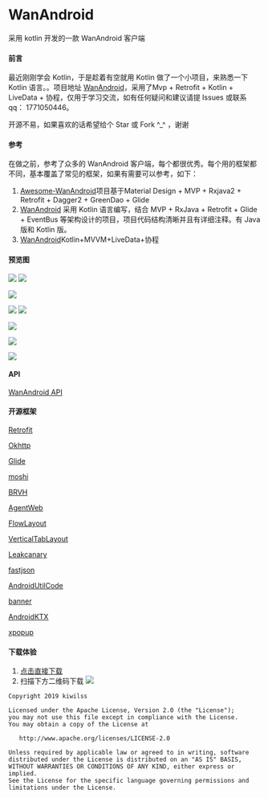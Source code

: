 # WanAndroid
采用 kotlin 开发的一款 WanAndroid 客户端


#### 前言
最近刚刚学会 Kotlin，于是趁着有空就用 Kotlin 做了一个小项目，来熟悉一下 Kotlin 语言。。项目地址 [WanAndroid](https://github.com/KiWiLss/WanAndroid/tree/master)，采用了Mvp + Retrofit + Kotlin + LiveData + 协程，仅用于学习交流，如有任何疑问和建议请提 Issues 或联系 qq： 1771050446。

开源不易，如果喜欢的话希望给个 Star 或 Fork ^_^ ，谢谢

#### 参考

在做之前，参考了众多的 WanAndroid 客户端，每个都很优秀。每个用的框架都不同，基本覆盖了常见的框架，如果有需要可以参考，如下：
1. [Awesome-WanAndroid](https://github.com/JsonChao/Awesome-WanAndroid)项目基于Material Design + MVP + Rxjava2 + Retrofit + Dagger2 + GreenDao + Glide
2. [WanAndroid](https://github.com/iceCola7/WanAndroid) 采用 Kotlin 语言编写，结合 MVP + RxJava + Retrofit + Glide + EventBus 等架构设计的项目，项目代码结构清晰并且有详细注释。有 Java 版和 Kotlin 版。
3. [WanAndroid](https://github.com/lulululbj/wanandroid)Kotlin+MVVM+LiveData+协程




#### 预览图


![](https://user-gold-cdn.xitu.io/2019/7/5/16bc2924c25abb79?w=1080&h=2248&f=png&s=316910)
![](https://user-gold-cdn.xitu.io/2019/7/5/16bc29299920ae5f?w=1080&h=2248&f=png&s=189778)

![](https://user-gold-cdn.xitu.io/2019/7/5/16bc293320a933d4?w=1080&h=2248&f=png&s=360912)

![](https://user-gold-cdn.xitu.io/2019/7/5/16bc2936847136ca?w=1080&h=2248&f=png&s=252046)
![](https://user-gold-cdn.xitu.io/2019/7/5/16bc29391d499939?w=1080&h=2248&f=png&s=506999)

![](https://user-gold-cdn.xitu.io/2019/7/5/16bc293c4e0049c4?w=1080&h=2248&f=png&s=200617)

![](https://user-gold-cdn.xitu.io/2019/7/5/16bc293e94d1ebdb?w=1080&h=2248&f=png&s=154496)

![](https://user-gold-cdn.xitu.io/2019/7/5/16bc2941c81064f1?w=1080&h=2248&f=png&s=56935)

#### API
[WanAndroid API](https://www.wanandroid.com/blog/show/2)

#### 开源框架

[Retrofit](https://github.com/square/retrofit)

[Okhttp](https://github.com/square/okhttp)

[Glide](https://github.com/bumptech/glide)

[moshi](https://github.com/square/moshi)

[BRVH](https://github.com/CymChad/BaseRecyclerViewAdapterHelper)

[AgentWeb](https://github.com/Justson/AgentWeb)

[FlowLayout](https://github.com/hongyangAndroid/FlowLayout)

[VerticalTabLayout](https://github.com/qstumn/VerticalTabLayout)

[Leakcanary](https://github.com/square/leakcanary)

[fastjson](https://github.com/alibaba/fastjson)

[AndroidUtilCode](https://github.com/Blankj/AndroidUtilCode)

[banner](https://github.com/youth5201314/banner)

[AndroidKTX](https://github.com/li-xiaojun/AndroidKTX)

[xpopup](https://github.com/li-xiaojun/XPopup)

#### 下载体验

1. [点击直接下载](http://oss.pgyer.com/4955b1cd485e76d8cab03d8091bd081f.apk?auth_key=1562340100-78016de17becac3ff2f617a67d973a25-0-a58d74f0666461821e95eac8ad0b597a&response-content-disposition=attachment%3B+filename%3Dapp-release.apk)
 2. 扫描下方二维码下载
![](https://user-gold-cdn.xitu.io/2019/7/5/16bc2a6fcbc27684?w=210&h=210&f=png&s=8669)

```
Copyright 2019 kiwilss

Licensed under the Apache License, Version 2.0 (the "License");
you may not use this file except in compliance with the License.
You may obtain a copy of the License at

   http://www.apache.org/licenses/LICENSE-2.0

Unless required by applicable law or agreed to in writing, software
distributed under the License is distributed on an "AS IS" BASIS,
WITHOUT WARRANTIES OR CONDITIONS OF ANY KIND, either express or implied.
See the License for the specific language governing permissions and
limitations under the License.

```